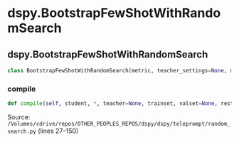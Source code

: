 # dspy.BootstrapFewShotWithRandomSearch

## dspy.BootstrapFewShotWithRandomSearch

```python
class BootstrapFewShotWithRandomSearch(metric, teacher_settings=None, max_bootstrapped_demos=4, max_labeled_demos=16, max_rounds=1, num_candidate_programs=16, num_threads=None, max_errors=None, stop_at_score=None, metric_threshold=None)
```

### compile

```python
def compile(self, student, *, teacher=None, trainset, valset=None, restrict=None, labeled_sample=True)
```
Source: `/Volumes/cdrive/repos/OTHER_PEOPLES_REPOS/dspy/dspy/teleprompt/random_search.py` (lines 27–150)

